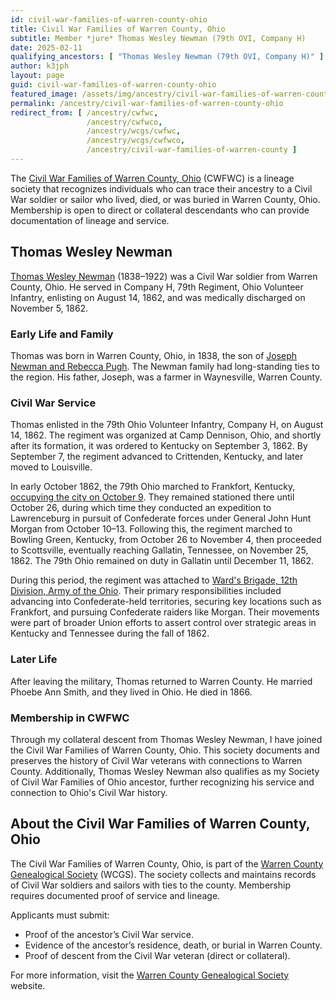 ```yaml
---
id: civil-war-families-of-warren-county-ohio
title: Civil War Families of Warren County, Ohio
subtitle: Member *jure* Thomas Wesley Newman (79th OVI, Company H)
date: 2025-02-11
qualifying_ancestors: [ "Thomas Wesley Newman (79th OVI, Company H)" ]
author: k3jph
layout: page
guid: civil-war-families-of-warren-county-ohio
featured_image: /assets/img/ancestry/civil-war-families-of-warren-county-ohio.webp
permalink: /ancestry/civil-war-families-of-warren-county-ohio
redirect_from: [ /ancestry/cwfwc,
                 /ancestry/cwfwco,
                 /ancestry/wcgs/cwfwc,
                 /ancestry/wcgs/cwfwco,
                 /ancestry/civil-war-families-of-warren-county ]
---
```


The [Civil War Families of Warren County,
Ohio](https://www.wcgsohio.org/) (CWFWC) is a lineage society that
recognizes individuals who can trace their ancestry to a Civil War
soldier or sailor who lived, died, or was buried in Warren County, Ohio.
Membership is open to direct or collateral descendants who can provide
documentation of lineage and service.

## Thomas Wesley Newman

[Thomas Wesley Newman](https://www.wikitree.com/wiki/Newman-16570)
(1838–1922) was a Civil War soldier from Warren County, Ohio. He served
in Company H, 79th Regiment, Ohio Volunteer Infantry, enlisting on
August 14, 1862, and was medically discharged on November 5, 1862.

### Early Life and Family

Thomas was born in Warren County, Ohio, in 1838, the son of [Joseph
Newman and Rebecca Pugh](/ancestry/eswco). The Newman family had
long-standing ties to the region. His father, Joseph, was a farmer in
Waynesville, Warren County.

### Civil War Service

Thomas enlisted in the 79th Ohio Volunteer Infantry, Company H, on
August 14, 1862. The regiment was organized at Camp Dennison, Ohio, and
shortly after its formation, it was ordered to Kentucky on September
3, 1862. By September 7, the regiment advanced to Crittenden, Kentucky,
and later moved to Louisville.

In early October 1862, the 79th Ohio marched to Frankfort, Kentucky,
[occupying the city on October
9](http://www.ohiocivilwar.com/cw79.html).  They remained stationed
there until October 26, during which time they conducted an expedition
to Lawrenceburg in pursuit of Confederate forces under General John Hunt
Morgan from October 10–13. Following this, the regiment marched to
Bowling Green, Kentucky, from October 26 to November 4, then proceeded
to Scottsville, eventually reaching Gallatin, Tennessee, on November
25, 1862. The 79th Ohio remained on duty in Gallatin until December 11,
1862.

During this period, the regiment was attached to [Ward's Brigade, 12th
Division, Army of the
Ohio](https://civilwar-history.fandom.com/wiki/William_Ward_Duffield).
Their primary responsibilities included advancing into Confederate-held
territories, securing key locations such as Frankfort, and pursuing
Confederate raiders like Morgan. Their movements were part of broader
Union efforts to assert control over strategic areas in Kentucky and
Tennessee during the fall of 1862.

### Later Life

After leaving the military, Thomas returned to Warren County. He married
Phoebe Ann Smith, and they lived in Ohio. He died in 1866.

### Membership in CWFWC

Through my collateral descent from Thomas Wesley Newman, I have joined
the Civil War Families of Warren County, Ohio. This society documents
and preserves the history of Civil War veterans with connections to
Warren County. Additionally, Thomas Wesley Newman also qualifies as my
Society of Civil War Families of Ohio ancestor, further recognizing his
service and connection to Ohio's Civil War history.

## About the Civil War Families of Warren County, Ohio

The Civil War Families of Warren County, Ohio, is part of the [Warren
County Genealogical Society](https://www.wcgsohio.org/) (WCGS). The
society collects and maintains records of Civil War soldiers and sailors
with ties to the county.  Membership requires documented proof of
service and lineage.

Applicants must submit:

- Proof of the ancestor’s Civil War service.
- Evidence of the ancestor’s residence, death, or burial in Warren
  County.
- Proof of descent from the Civil War veteran (direct or collateral).

For more information, visit the [Warren County Genealogical
Society](https://www.wcgsohio.org/) website.


